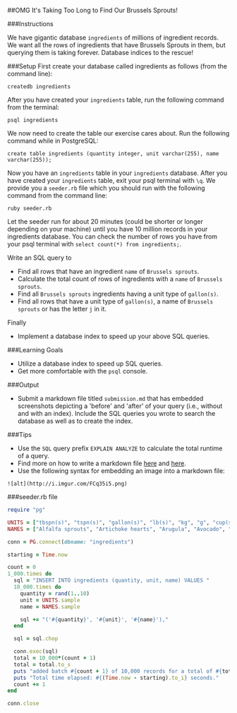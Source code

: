 ##OMG It's Taking Too Long to Find Our Brussels Sprouts!

###Instructions

We have gigantic database `ingredients` of millions of ingredient records. We want all the rows of ingredients that have Brussels Sprouts in them, but querying them is taking forever. Database indices to the rescue!

###Setup
First create your database called ingredients as follows (from the command line):

`createdb ingredients`

After you have created your `ingredients` table, run the following command from the terminal:

`psql ingredients`

We now need to create the table our exercise cares about. Run the following command while in PostgreSQL:

`create table ingredients (quantity integer, unit varchar(255), name varchar(255));`

Now you have an `ingredients` table in your `ingredients` database. After you have created your `ingredients` table, exit your psql terminal with `\q`. We provide you a `seeder.rb` file which you should run with the following command from the command line:

`ruby seeder.rb`

Let the seeder run for about 20 minutes (could be shorter or longer depending on your machine) until you have 10 million records in your ingredients database. You can check the number of rows you have from your psql terminal with `select count(*) from ingredients;`.

Write an SQL query to
* Find all rows that have an ingredient `name` of `Brussels sprouts`.
* Calculate the total count of rows of ingredients with a `name` of `Brussels sprouts`.
* Find all `Brussels sprouts` ingredients having a unit type of `gallon(s)`.
* Find all rows that have a unit type of `gallon(s)`, a name of `Brussels sprouts` or has the letter `j` in it.

Finally
* Implement a database index to speed up your above SQL queries.

###Learning Goals
* Utilize a database index to speed up SQL queries.
* Get more comfortable with the `psql` console.

###Output
* Submit a markdown file titled `submission.md` that has embedded screenshots depicting a 'before' and 'after' of your query (i.e., without and with an index). Include the SQL queries you wrote to search the database as well as to create the index.

###Tips
* Use the `SQL` query prefix `EXPLAIN ANALYZE` to calculate the total runtime of a query.
* Find more on how to write a markdown file [here](https://help.github.com/articles/markdown-basics/) and [here](https://help.github.com/articles/github-flavored-markdown/).
* Use the following syntax for embedding an image into a markdown file:

```
![alt](http://i.imgur.com/FCq35i5.png)
```

###seeder.rb file

```ruby
require "pg"

UNITS = ["tbspn(s)", "tspn(s)", "gallon(s)", "lb(s)", "kg", "g", "cup(s)"]
NAMES = ["Alfalfa sprouts", "Artichoke hearts", "Arugula", "Avocado", "Beans","Broccoli florets","Cabbage","Cauliflower florets","Celery","Chicory greens","Chinese cabbage","Chives","Cucumber","Daikon radish","Endive","Escarole","Fennel","Greens","Iceberg lettuce","Jicama","Loose-leaf lettuce","Mesclun", "Mung bean sprouts", "Black Olives", "Onion", "Green bell peppers", "Red bell peppers","Radicchio","Radishes","Romaine lettuce","Scallion/green onion","Spinach","Tomato","Watercress","Artichoke","Asparagus","Beans","Beet greens","Bok choy","Broccoflower","Broccoli","Broccoli rabe","Brussels sprouts","Cabbage","Cardoon","Cauliflower","Celery","Swiss Chard","Chayote","Collard greens","Dandelion greens","Eggplant","Escarole","Fennel","Hearts of palm","Kale","Kohlrabi","Leeks","Mustard greens","Cactus pods","Okra","Onion","Pumpkin","Sauerkraut","Scallions","Shallots","Sorrel","Spaghetti squash","Spinach","Summer squash","Tomatillo","Tomato","Water chestnuts","Zucchini","Quorn burger","Quorn roast","Quorn unbreaded cutlet","Seitan","Shirataki soy noodles","Tempeh","Tofu","Blue cheese","Brie","Cheddar or Colby","Cream cheese","Feta","Gouda","Parmesan","Swiss","Skim Milk","Quark","Sour cream","Yogurt","Mayonnaise","Canola Oil","Coconut Oil","Safflower Oil","Flaxseed Oil","Olive Oil","Sesame Seed Oil","Grapeseed Oil","Walnut Oil","Butter","Beer","Bourbon","Champagne","Gin","Rum","Scotch","Sherry","Vodka","Wine","Blackberries","Blueberries","Boysenberries","Cherries","Cranberries","Currants","Gooseberries","Raspberries","Almonds","Almond butter","Almond meal/flour","Brazil nuts","Cashews","Cashew butter","Macadamias","Macadamia butter","Hazelnuts","Peanuts","Peanut butter","Pecans","Pine nuts", "Pistachios", "Pumpkin seeds","Sesame seeds","Sunflower seed butter","Tahini","Walnuts","Blue cheese dressing","Caesar salad dressing","Italian dressing","Lemon juice","Lime juice","Oil and vinegar","Ranch dressing"]

conn = PG.connect(dbname: "ingredients")

starting = Time.now

count = 0
1_000.times do
  sql = "INSERT INTO ingredients (quantity, unit, name) VALUES "
  10_000.times do
    quantity = rand(1..10)
    unit = UNITS.sample
    name = NAMES.sample

    sql += "('#{quantity}', '#{unit}', '#{name}'),"
  end

  sql = sql.chop

  conn.exec(sql)
  total = 10_000*(count + 1)
  total = total.to_s
  puts "added batch #{count + 1} of 10,000 records for a total of #{total.gsub(/(\d)(?=(\d\d\d)+(?!\d))/, "\\1#{','}")} records."
  puts "Total time elapsed: #{(Time.now - starting).to_i} seconds."
  count += 1
end

conn.close
```
